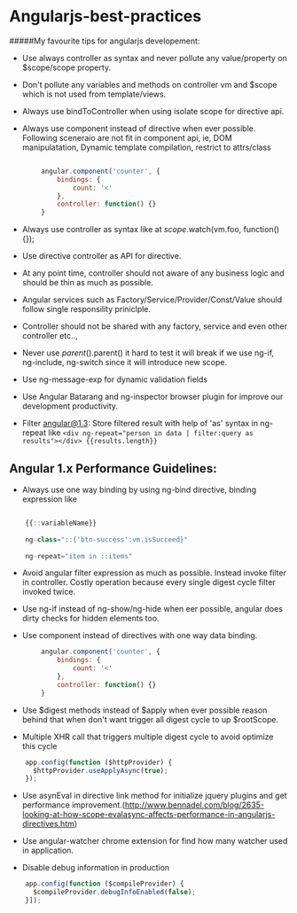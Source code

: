 # Angularjs-best-practices
#####My favourite tips for angularjs developement:

* Use always controller as syntax and never pollute any value/property on $scope/scope property.

* Don't pollute any variables and methods on controller vm and $scope which is not used from template/views.

* Always use bindToController when using isolate scope for directive api.

* Always use component instead of directive when ever possible. Following sceneraio are not fit in component api, ie, DOM manipulatation, Dynamic template compilation, restrict to attrs/class

```javascript

        angular.component('counter', {
            bindings: {
                count: '<'
            },
            controller: function() {}
        }
```

* Always use controller as syntax like at $scope.$watch(vm.foo, function(){});

* Use directive controller as API for directive.

* At any point time, controller should not aware of any business logic and should be thin as much as possible.

* Angular services such as Factory/Service/Provider/Const/Value should follow single responsility priniclple.

* Controller should not be shared with any factory, service and even other controller etc..,

* Never use $parent().$parent() it hard to test it will break if we use ng-if, ng-include, ng-switch since it will introduce new scope.

* Use ng-message-exp for dynamic validation fields

* Use Angular Batarang and ng-inspector browser plugin for improve our development productivity.

* Filter angular@1.3: Store filtered result with help of 'as' syntax in ng-repeat like ```<div ng-repeat="person in data | filter:query as results"></div> {{results.length}}``` 

## Angular 1.x Performance Guidelines:

* Always use one way binding by using ng-bind directive, binding expression like 

```javascript

    {{::variableName}}
    
    ng-class="::{'btn-success':vm.isSucceed}"
    
    ng-repeat="item in ::items"
```

* Avoid angular filter expression as much as possible. Instead invoke filter in controller. Costly operation because every single digest cycle filter invoked twice.

* Use ng-if instead of ng-show/ng-hide when eer possible, angular does dirty checks for hidden elements too.

* Use component instead of directives with one way data binding.
``` javascript
        angular.component('counter', {
            bindings: {
                count: '<'
            },
            controller: function() {}
        }
```      

* Use $digest methods instead of $apply when ever possible reason behind that when don't want trigger all digest cycle to up $rootScope.

* Multiple XHR call that triggers multiple digest cycle to avoid optimize this cycle 
 
```javascript
    app.config(function ($httpProvider) {
      $httpProvider.useApplyAsync(true);
    });
```

* Use asynEval in directive link method for initialize jquery plugins and get performance improvement.(http://www.bennadel.com/blog/2635-looking-at-how-scope-evalasync-affects-performance-in-angularjs-directives.htm)

* Use angular-watcher chrome extension for find how many watcher used in application.

* Disable debug information in production
```javascript
    app.config(function ($compileProvider) {
      $compileProvider.debugInfoEnabled(false);
    }]);
```


